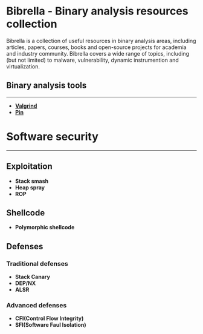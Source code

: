 # Bibrella - Binary analysis resources collection 
Bibrella is a collection of useful resources in binary analysis areas, including articles, papers, courses, books and open-source projects for academia and industry community. Bibrella covers a wide range of topics, including (but not limited) to malware, vulnerability, dynamic instrumention and virtualization.

## Binary analysis tools
--- 
 - [**Valgrind**](https://valgrind.org/docs/valgrind2007.pdf)
 - [**Pin**](https://software.intel.com/sites/default/files/article/256675/pldi2007-pintutorial.pdf)

# Software security
--- 
## Exploitation
 - **Stack smash**
 - **Heap spray**
 - **ROP**

## Shellcode
 - **Polymorphic shellcode**

## Defenses
### Traditional defenses
 - **Stack Canary**
 - **DEP/NX**
 - **ALSR**

### Advanced defenses
  - **CFI(Control Flow Integrity)**
  - **SFI(Software Faul Isolation)**
    
 
